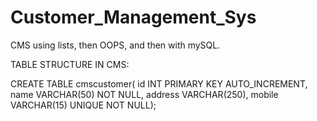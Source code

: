 # Customer_Management_Sys
CMS using lists, then OOPS, and then with mySQL.

TABLE STRUCTURE IN CMS:

CREATE TABLE cmscustomer(
id INT PRIMARY KEY AUTO_INCREMENT,
name VARCHAR(50) NOT NULL,
address VARCHAR(250),
mobile VARCHAR(15) UNIQUE NOT NULL);
